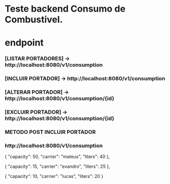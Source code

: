 # Teste backend Consumo de Combustivel.

# endpoint

### [LISTAR PORTADORES] -> http://localhost:8080/v1/consumption

### [INCLUIR PORTADOR] -> http://localhost:8080/v1/consumption

### [ALTERAR PORTADOR] -> http://localhost:8080/v1/consumption/{id}

### [EXCLUIR PORTADOR] -> http://localhost:8080/v1/consumption/{id}

### METODO POST INCLUIR PORTADOR

### http://localhost:8080/v1/consumption

{
"capacity": 50,
"carrier": "mateus",
"liters": 40
},

{
"capacity": 15,
"carrier": "evandro",
"liters": 25
},

{
"capacity": 10,
"carrier": "lucas",
"liters": 20
}
